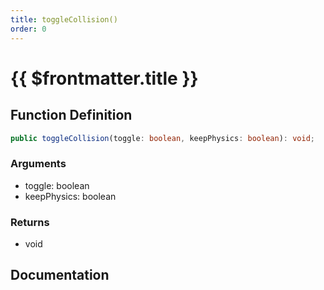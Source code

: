 ```yaml
---
title: toggleCollision()
order: 0
---
```


# {{ $frontmatter.title }}

<!--@include: ./toggleCollision_partial_header.md-->

## Function Definition

```ts
public toggleCollision(toggle: boolean, keepPhysics: boolean): void;
```

### Arguments

* toggle: boolean
* keepPhysics: boolean

### Returns

* void

## Documentation

<!--@include: ./toggleCollision_partial_footer.md-->
